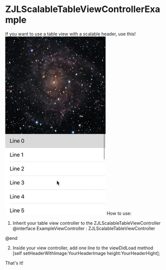 # ZJLScalableTableViewControllerExample
If you want to use a table view with a scalable header, use this!
![Alt text](/ZJLScalableHeader.gif?raw=true "screen shot")
How to use:  
1. Inherit your table view controller to the ZJLScalableTableViewController  
@interface ExampleViewController : ZJLScalableTableViewController  

@end  

2. Inside your view controller, add one line to the viewDidLoad method  
[self setHeaderWithImage:YourHeaderImage height:YourHeaderHight];  

That's it!
